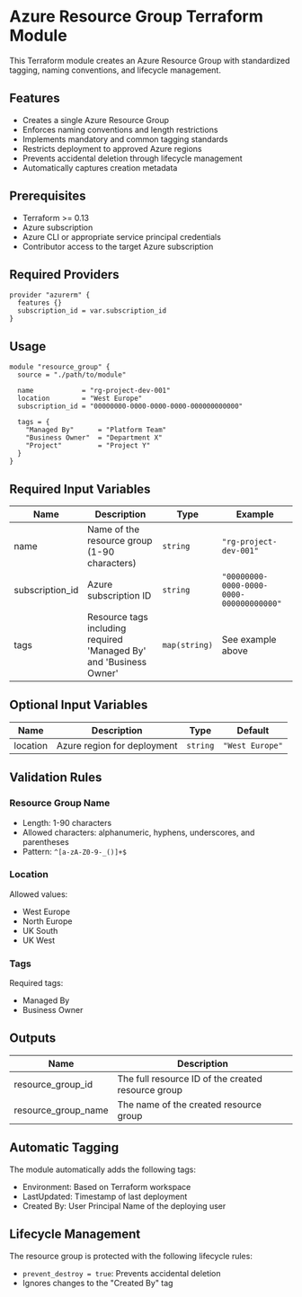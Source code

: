 # Azure Resource Group Terraform Module

This Terraform module creates an Azure Resource Group with standardized tagging, naming conventions, and lifecycle management.

## Features

- Creates a single Azure Resource Group
- Enforces naming conventions and length restrictions
- Implements mandatory and common tagging standards
- Restricts deployment to approved Azure regions
- Prevents accidental deletion through lifecycle management
- Automatically captures creation metadata

## Prerequisites

- Terraform >= 0.13
- Azure subscription
- Azure CLI or appropriate service principal credentials
- Contributor access to the target Azure subscription

## Required Providers

```hcl
provider "azurerm" {
  features {}
  subscription_id = var.subscription_id
}
```

## Usage

```hcl
module "resource_group" {
  source = "./path/to/module"

  name            = "rg-project-dev-001"
  location        = "West Europe"
  subscription_id = "00000000-0000-0000-0000-000000000000"
  
  tags = {
    "Managed By"      = "Platform Team"
    "Business Owner"  = "Department X"
    "Project"         = "Project Y"
  }
}
```

## Required Input Variables

| Name | Description | Type | Example |
|------|-------------|------|---------|
| name | Name of the resource group (1-90 characters) | `string` | `"rg-project-dev-001"` |
| subscription_id | Azure subscription ID | `string` | `"00000000-0000-0000-0000-000000000000"` |
| tags | Resource tags including required 'Managed By' and 'Business Owner' | `map(string)` | See example above |

## Optional Input Variables

| Name | Description | Type | Default |
|------|-------------|------|---------|
| location | Azure region for deployment | `string` | `"West Europe"` |

## Validation Rules

### Resource Group Name
- Length: 1-90 characters
- Allowed characters: alphanumeric, hyphens, underscores, and parentheses
- Pattern: `^[a-zA-Z0-9-_()]+$`

### Location
Allowed values:
- West Europe
- North Europe
- UK South
- UK West

### Tags
Required tags:
- Managed By
- Business Owner

## Outputs

| Name | Description |
|------|-------------|
| resource_group_id | The full resource ID of the created resource group |
| resource_group_name | The name of the created resource group |

## Automatic Tagging

The module automatically adds the following tags:
- Environment: Based on Terraform workspace
- LastUpdated: Timestamp of last deployment
- Created By: User Principal Name of the deploying user

## Lifecycle Management

The resource group is protected with the following lifecycle rules:
- `prevent_destroy = true`: Prevents accidental deletion
- Ignores changes to the "Created By" tag
